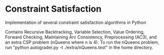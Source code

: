 # Constraint Satisfaction
Implementation of several constraint satisfaction algorithms in Python

Contains Recursive Backtracking, Variable Selection, Value Ordering, Forward Checking, Maintaining Arc Consistency, Preprocessing (AC3), and an extra CSP problem (nQueens where n is 4). To run the nQueens problem, run "python autograder.py -t ./extra/nQueens.test" in the home directory.
